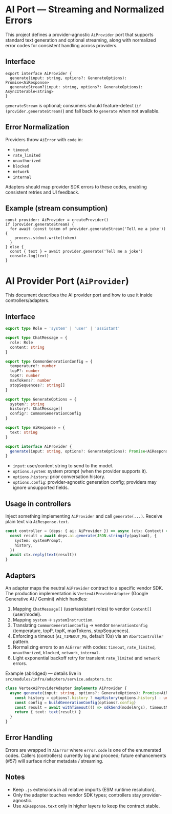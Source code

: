 # AI Port — Streaming and Normalized Errors

This project defines a provider-agnostic `AiProvider` port that supports standard text generation and optional streaming, along with normalized error codes for consistent handling across providers.

## Interface

```
export interface AiProvider {
  generate(input: string, options?: GenerateOptions): Promise<AiResponse>
  generateStream?(input: string, options?: GenerateOptions): AsyncIterable<string>
}
```

`generateStream` is optional; consumers should feature-detect (`if (provider.generateStream)`) and fall back to `generate` when not available.

## Error Normalization

Providers throw `AiError` with `code` in:

- `timeout`
- `rate_limited`
- `unauthorized`
- `blocked`
- `network`
- `internal`

Adapters should map provider SDK errors to these codes, enabling consistent retries and UI feedback.

## Example (stream consumption)

```
const provider: AiProvider = createProvider()
if (provider.generateStream) {
  for await (const token of provider.generateStream('Tell me a joke')) {
    process.stdout.write(token)
  }
} else {
  const { text } = await provider.generate('Tell me a joke')
  console.log(text)
}
```
# AI Provider Port (`AiProvider`)

This document describes the AI provider port and how to use it inside controllers/adapters.

## Interface

```ts
export type Role = 'system' | 'user' | 'assistant'

export type ChatMessage = {
  role: Role
  content: string
}

export type CommonGenerationConfig = {
  temperature?: number
  topP?: number
  topK?: number
  maxTokens?: number
  stopSequences?: string[]
}

export type GenerateOptions = {
  system?: string
  history?: ChatMessage[]
  config?: CommonGenerationConfig
}

export type AiResponse = {
  text: string
}

export interface AiProvider {
  generate(input: string, options?: GenerateOptions): Promise<AiResponse>
}
```

- `input`: user/content string to send to the model.
- `options.system`: system prompt (when the provider supports it).
- `options.history`: prior conversation history.
- `options.config`: provider-agnostic generation config; providers may ignore unsupported fields.

## Usage in controllers

Inject something implementing `AiProvider` and call `generate(...)`. Receive plain text via `AiResponse.text`.

```ts
const controller = (deps: { ai: AiProvider }) => async (ctx: Context) => {
  const result = await deps.ai.generate(JSON.stringify(payload), {
    system: systemPrompt,
    history,
  })
  await ctx.reply(text(result))
}
```

## Adapters

An adapter maps the neutral `AiProvider` contract to a specific vendor SDK. The production implementation is `VertexAiProviderAdapter` (Google Generative AI / Gemini) which handles:

1. Mapping `ChatMessage[]` (user/assistant roles) to vendor `Content[]` (user/model).
2. Mapping `system` → `systemInstruction`.
3. Translating `CommonGenerationConfig` → vendor `GenerationConfig` (temperature, topP, topK, maxTokens, stopSequences).
4. Enforcing a timeout (`AI_TIMEOUT_MS`, default 10s) via an `AbortController` pattern.
5. Normalizing errors to an `AiError` with codes: `timeout`, `rate_limited`, `unauthorized`, `blocked`, `network`, `internal`.
6. Light exponential backoff retry for transient `rate_limited` and `network` errors.

Example (abridged) — details live in `src/modules/infra/adapters/service.adapters.ts`:

```ts
class VertexAiProviderAdapter implements AiProvider {
  async generate(input: string, options?: GenerateOptions): Promise<AiResponse> {
    const history = options?.history ? mapHistory(options.history) : undefined
    const config = buildGenerationConfig(options?.config)
    const result = await withTimeout(() => sdkSend(modelArgs), timeoutMs)
    return { text: text(result) }
  }
}
```

## Error Handling

Errors are wrapped in `AiError` where `error.code` is one of the enumerated codes. Callers (controllers) currently log and proceed; future enhancements (#57) will surface richer metadata / streaming.

## Notes
- Keep `.js` extensions in all relative imports (ESM runtime resolution).
- Only the adapter touches vendor SDK types; controllers stay provider-agnostic.
- Use `AiResponse.text` only in higher layers to keep the contract stable.